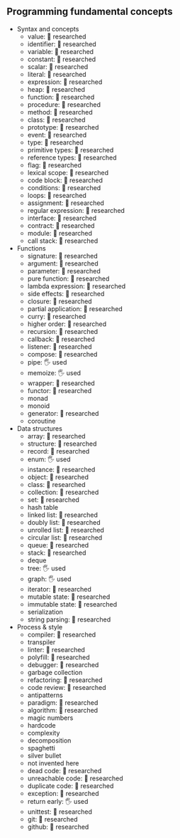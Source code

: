 ## Programming fundamental concepts

- Syntax and concepts
  - value: 🔬 researched
  - identifier: 🔬 researched
  - variable: 🔬 researched
  - constant: 🔬 researched
  - scalar: 🔬 researched
  - literal: 🔬 researched
  - expression: 🔬 researched
  - heap: 🔬 researched
  - function: 🔬 researched
  - procedure: 🔬 researched
  - method: 🔬 researched
  - class: 🔬 researched
  - prototype: 🔬 researched
  - event: 🔬 researched
  - type: 🔬 researched
  - primitive types: 🔬 researched
  - reference types: 🔬 researched
  - flag: 🔬 researched
  - lexical scope: 🔬 researched
  - code block: 🔬 researched
  - conditions: 🔬 researched
  - loops: 🔬 researched
  - assignment: 🔬 researched
  - regular expression: 🔬 researched
  - interface: 🔬 researched
  - contract: 🔬 researched
  - module: 🔬 researched
  - call stack: 🔬 researched
- Functions
  - signature: 🔬 researched
  - argument: 🔬 researched
  - parameter: 🔬 researched
  - pure function: 🔬 researched
  - lambda expression: 🔬 researched
  - side effects: 🔬 researched
  - closure: 🔬 researched
  - partial application: 🔬 researched
  - curry: 🔬 researched
  - higher order: 🔬 researched
  - recursion: 🔬 researched
  - callback: 🔬 researched
  - listener: 🔬 researched
  - compose: 🔬 researched
  - pipe: 🖐️ used
  - memoize: 🖐️ used
  - wrapper: 🔬 researched 
  - functor: 🔬 researched
  - monad
  - monoid
  - generator: 🔬 researched
  - coroutine
- Data structures
  - array: 🔬 researched
  - structure: 🔬 researched
  - record: 🔬 researched
  - enum: 🖐️ used
  - instance: 🔬 researched
  - object: 🔬 researched
  - class: 🔬 researched
  - collection: 🔬 researched
  - set: 🔬 researched
  - hash table
  - linked list: 🔬 researched
  - doubly list: 🔬 researched
  - unrolled list: 🔬 researched
  - circular list: 🔬 researched
  - queue: 🔬 researched
  - stack: 🔬 researched
  - deque
  - tree: 🖐️ used
  - graph: 🖐️ used
  - iterator: 🔬 researched
  - mutable state: 🔬 researched
  - immutable state: 🔬 researched
  - serialization
  - string parsing: 🔬 researched
- Process & style
  - compiler: 🔬 researched
  - transpiler
  - linter: 🔬 researched
  - polyfill: 🔬 researched
  - debugger: 🔬 researched
  - garbage collection
  - refactoring: 🔬 researched
  - code review: 🔬 researched
  - antipatterns
  - paradigm: 🔬 researched
  - algorithm: 🔬 researched
  - magic numbers
  - hardcode
  - complexity
  - decomposition
  - spaghetti
  - silver bullet
  - not invented here
  - dead code: 🔬 researched 
  - unreachable code: 🔬 researched 
  - duplicate code: 🔬 researched
  - exception: 🔬 researched 
  - return early: 🖐️ used
  - unittest: 🔬 researched
  - git: 🔬 researched
  - github: 🔬 researched
